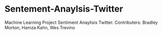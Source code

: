 # Sentement-Anaylsis-Twitter
Machine Learning Project Sentiment Anaylisis Twitter. Contributers: Bradley Morton, Hamza Kahn, Wes Trevino
